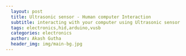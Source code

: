 ```yaml
---
  layout: post
  title: Ultrasonic sensor - Human computer Interaction
  subtitle: interacting with your computer using Ultrasonic sensor
  tags: electronics,hid,arduino,vusb
  categories: electronics
  author: Akash Gutha
  header_img: img/main-bg.jpg
---
```

